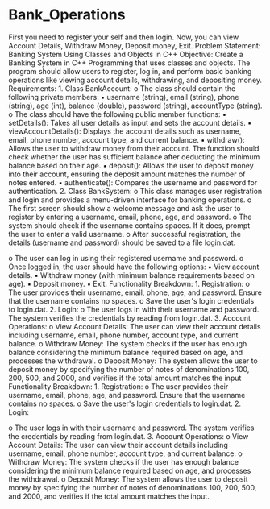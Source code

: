 # Bank_Operations
First you need to register your self and then login. Now, you can view Account Details, Withdraw Money, Deposit money, Exit.
Problem Statement: Banking System Using Classes and Objects in C++
Objective: Create a Banking System in C++ Programming that uses classes and objects.
The program should allow users to register, log in, and perform basic banking operations like viewing account details, withdrawing, and depositing money.
Requirements:
1.
Class BankAccount:
o
The class should contain the following private members:
▪
username (string), email (string), phone (string), age (int), balance (double), password (string), accountType (string).
o
The class should have the following public member functions:
▪
setDetails(): Takes all user details as input and sets the account details.
▪
viewAccountDetails(): Displays the account details such as username, email, phone number, account type, and current balance.
▪
withdraw(): Allows the user to withdraw money from their account. The function should check whether the user has sufficient balance after deducting the minimum balance based on their age.
▪
deposit(): Allows the user to deposit money into their account, ensuring the deposit amount matches the number of notes entered.
▪
authenticate(): Compares the username and password for authentication.
2.
Class BankSystem:
o
This class manages user registration and login and provides a menu-driven interface for banking operations.
o
The first screen should show a welcome message and ask the user to register by entering a username, email, phone, age, and password.
o
The system should check if the username contains spaces. If it does, prompt the user to enter a valid username.
o
After successful registration, the details (username and password) should be saved to a file login.dat.


o
The user can log in using their registered username and password.
o
Once logged in, the user should have the following options:
▪
View account details.
▪
Withdraw money (with minimum balance requirements based on age).
▪
Deposit money.
▪
Exit.
Functionality Breakdown:
1.
Registration:
o
The user provides their username, email, phone, age, and password. Ensure that the username contains no spaces.
o
Save the user's login credentials to login.dat.
2.
Login:
o
The user logs in with their username and password. The system verifies the credentials by reading from login.dat.
3.
Account Operations:
o
View Account Details: The user can view their account details including username, email, phone number, account type, and current balance.
o
Withdraw Money: The system checks if the user has enough balance considering the minimum balance required based on age, and processes the withdrawal.
o
Deposit Money: The system allows the user to deposit money by specifying the number of notes of denominations 100, 200, 500, and 2000, and verifies if the total amount matches the input
Functionality Breakdown:
1.
Registration:
o
The user provides their username, email, phone, age, and password. Ensure that the username contains no spaces.
o
Save the user's login credentials to login.dat.
2.
Login:

o
The user logs in with their username and password. The system verifies the credentials by reading from login.dat.
3.
Account Operations:
o
View Account Details: The user can view their account details including username, email, phone number, account type, and current balance.
o
Withdraw Money: The system checks if the user has enough balance considering the minimum balance required based on age, and processes the withdrawal.
o
Deposit Money: The system allows the user to deposit money by specifying the number of notes of denominations 100, 200, 500, and 2000, and verifies if the total amount matches the input.

